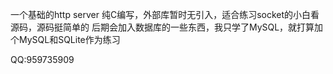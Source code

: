 一个基础的http server 纯C编写，外部库暂时无引入，适合练习socket的小白看源码，源码挺简单的
后期会加入数据库的一些东西，我只学了MySQL，就打算加个MySQL和SQLite作为练习

QQ:959735909

